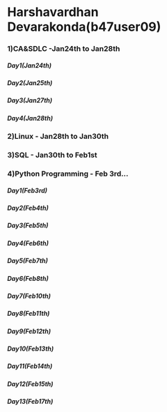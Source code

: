 # Harshavardhan Devarakonda(b47user09)

### 1)CA&SDLC            -Jan24th  to Jan28th
##### Day1(Jan24th)
##### Day2(Jan25th)
##### Day3(Jan27th)
##### Day4(Jan28th)

### 2)Linux              - Jan28th  to Jan30th


### 3)SQL                - Jan30th to Feb1st


### 4)Python Programming - Feb 3rd... 
##### Day1(Feb3rd)
##### Day2(Feb4th)
##### Day3(Feb5th)
##### Day4(Feb6th)
##### Day5(Feb7th)
##### Day6(Feb8th)
##### Day7(Feb10th)
##### Day8(Feb11th)
##### Day9(Feb12th)
##### Day10(Feb13th)
##### Day11(Feb14th)
##### Day12(Feb15th)
##### Day13(Feb17th)